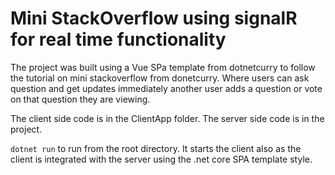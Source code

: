 # Mini StackOverflow using signalR for real time functionality

The project was built using a Vue SPa template from dotnetcurry to follow the tutorial on mini stackoverflow from donetcurry. Where users can ask question and get updates immediately another user adds a question or vote on that question they are viewing.

The client side code is in the ClientApp folder.
The server side code is in the project.

``dotnet run`` to run from the root directory. It starts the client also as the client is integrated with the server using the .net core SPA template style.
